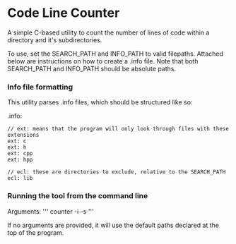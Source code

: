 # Code Line Counter

A simple C-based utility to count the number of lines of code within a directory and it's subdirectories.

To use, set the SEARCH_PATH and INFO_PATH to valid filepaths. Attached below are instructions on how to create a .info file.
Note that both SEARCH_PATH and INFO_PATH should be absolute paths.

### Info file formatting
This utility parses .info files, which should be structured like so:

.info:
```
// ext: means that the program will only look through files with these extensions
ext: c
ext: h
ext: cpp
ext: hpp

// ecl: these are directories to exclude, relative to the SEARCH_PATH
ecl: lib
```
### Running the tool from the command line
Arguments:
'''
counter -i <info-path> -s <search-path>
'''

If no arguments are provided, it will use the default paths declared at the top of the program.
